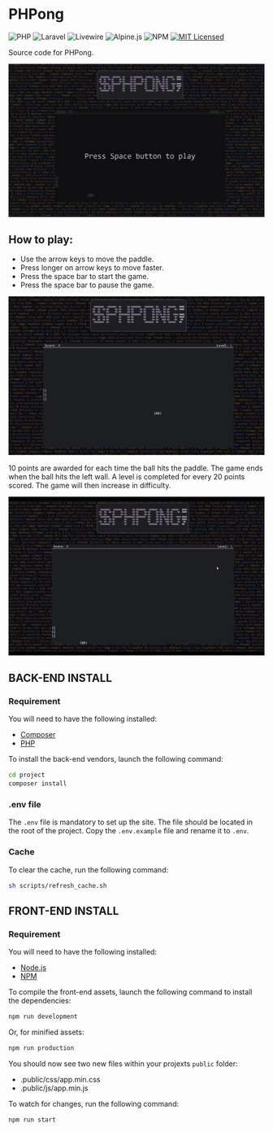 # PHPong

![PHP](https://img.shields.io/badge/PHP-v8.1+-828cb7.svg?style=flat-square&logo=php)
![Laravel](https://img.shields.io/badge/Laravel-v10.10+-f55247.svg?style=flat-square&logo=laravel)
![Livewire](https://img.shields.io/badge/Livewire-v3.4+-00d88e.svg?style=flat-square&logo=laravel)
![Alpine.js](https://img.shields.io/badge/Alpine.js-v2.8+-8bc0d0.svg?style=flat-square&logo=alpine.js)
![NPM](https://img.shields.io/badge/NPM-v9.5+-cb3837.svg?style=flat-square&logo=npm)
[![MIT Licensed](https://img.shields.io/github/license/noweh/phpong)](licence.md)

Source code for PHPong.

![PHPong.jpg](assets%2FPHPong.jpg)


## How to play:

- Use the arrow keys to move the paddle.
- Press longer on arrow keys to move faster.
- Press the space bar to start the game.
- Press the space bar to pause the game.

![pause-and-play.gif](assets%2Fpause-and-play.gif)

10 points are awarded for each time the ball hits the paddle. The game ends when the ball hits the left wall.
A level is completed for every 20 points scored. The game will then increase in difficulty.

![move-and-collision.gif](assets%2Fmove-and-collision.gif)


## BACK-END INSTALL

### Requirement

You will need to have the following installed:

- [Composer](https://getcomposer.org/)
- [PHP](https://www.php.net/)

To install the back-end vendors, launch the following command:

```bash
cd project
composer install
```

### .env file

The `.env` file is mandatory to set up the site. The file should be located in the root of the project.
Copy the `.env.example` file and rename it to `.env`.

### Cache

To clear the cache, run the following command:

```bash
sh scripts/refresh_cache.sh
```

## FRONT-END INSTALL

### Requirement

You will need to have the following installed:

- [Node.js](https://nodejs.org/en/)
- [NPM](https://www.npmjs.com/)

To compile the front-end assets, launch the following command to install the dependencies:

```bash
npm run development
```
Or, for minified assets:
```bash
npm run production
```

You should now see two new files within your projexts `public` folder:
- .public/css/app.min.css
- .public/js/app.min.js

To watch for changes, run the following command:

```bash
npm run start
```
